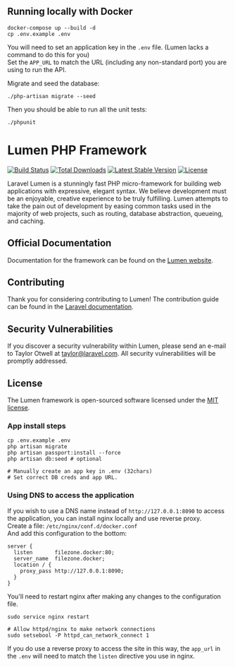 ## Running locally with Docker

```
docker-compose up --build -d
cp .env.example .env
```

You will need to set an application key in the `.env` file. (Lumen lacks a command to do this for you)   
Set the `APP_URL` to match the URL (including any non-standard port) you are using to run the API.  

Migrate and seed the database:
```
./php-artisan migrate --seed
```

Then you should be able to run all the unit tests:
```
./phpunit
```

# Lumen PHP Framework

[![Build Status](https://travis-ci.org/laravel/lumen-framework.svg)](https://travis-ci.org/laravel/lumen-framework)
[![Total Downloads](https://poser.pugx.org/laravel/lumen-framework/d/total.svg)](https://packagist.org/packages/laravel/lumen-framework)
[![Latest Stable Version](https://poser.pugx.org/laravel/lumen-framework/v/stable.svg)](https://packagist.org/packages/laravel/lumen-framework)
[![License](https://poser.pugx.org/laravel/lumen-framework/license.svg)](https://packagist.org/packages/laravel/lumen-framework)

Laravel Lumen is a stunningly fast PHP micro-framework for building web applications with expressive, elegant syntax. We believe development must be an enjoyable, creative experience to be truly fulfilling. Lumen attempts to take the pain out of development by easing common tasks used in the majority of web projects, such as routing, database abstraction, queueing, and caching.

## Official Documentation

Documentation for the framework can be found on the [Lumen website](https://lumen.laravel.com/docs).

## Contributing

Thank you for considering contributing to Lumen! The contribution guide can be found in the [Laravel documentation](https://laravel.com/docs/contributions).

## Security Vulnerabilities

If you discover a security vulnerability within Lumen, please send an e-mail to Taylor Otwell at taylor@laravel.com. All security vulnerabilities will be promptly addressed.

## License

The Lumen framework is open-sourced software licensed under the [MIT license](https://opensource.org/licenses/MIT).

### App install steps

```
cp .env.example .env
php artisan migrate
php artisan passport:install --force
php artisan db:seed # optional

# Manually create an app key in .env (32chars)
# Set correct DB creds and app URL.
```

### Using DNS to access the application
If you wish to use a DNS name instead of `http://127.0.0.1:8090` to access the application, you can install nginx locally and use reverse proxy.  
Create a file: `/etc/nginx/conf.d/docker.conf`  
And add this configuration to the bottom:
```
server {
  listen       filezone.docker:80;
  server_name  filezone.docker;
  location / {
    proxy_pass http://127.0.0.1:8090;
  }
}
```
You'll need to restart nginx after making any changes to the configuration file.  
```
sudo service nginx restart

# Allow httpd/nginx to make network connections
sudo setsebool -P httpd_can_network_connect 1
```  
If you do use a reverse proxy to access the site in this way, the `app_url` in the `.env` will need to match the `listen` directive you use in nginx.
